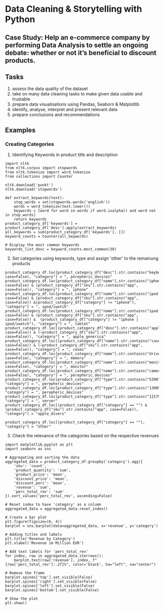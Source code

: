 # Data Cleaning & Storytelling with Python
## Case Study: Help an e-commerce company  by performing Data Analysis to settle an ongoing debate: whether or not it’s beneficial to discount products.
## Tasks
  1. assess the data quality of the dataset 
  2. take on many data cleaning tasks to make given data usable and trustable
  3. prepare data visualisations using Pandas, Seaborn & Matplotlib
  4. identify, analyse, interpret and present relevant data
  5. prepare conclusions and recommendations

## Examples
### Creating Categories

1. Identifying Keywords in product title and description

```   
import nltk
from nltk.corpus import stopwords
from nltk.tokenize import word_tokenize
from collections import Counter

nltk.download('punkt')
nltk.download('stopwords')

def extract_keywords(text):
    stop_words = set(stopwords.words('english'))
    words = word_tokenize(text.lower())
    keywords = [word for word in words if word.isalpha() and word not in stop_words]
    return keywords
product_category_df['keywords'] = product_category_df['desc'].apply(extract_keywords)
all_keywords = sum(product_category_df['keywords'], [])
keyword_counts = Counter(all_keywords)

# Display the most common keywords
keywords_list_desc = keyword_counts.most_common(30)

```
2. Set categories using keywords, type and assign 'other' to the remainung products 

```
product_category_df.loc[product_category_df["desc"].str.contains("keyboard|keypad", case=False), "category"] = ", perepheric_devices"
product_category_df.loc[product_category_df["name"].str.contains("iphone", case=False) & (product_category_df["sku"].str.contains("app", case=False)), "category"] = ", iphone"
product_category_df.loc[product_category_df["name"].str.contains("ipod|watch", case=False) & (product_category_df["sku"].str.contains("app", case=False)) &(product_category_df["category"] != "iphone"), "category"] = ", ipod/iwatch"
product_category_df.loc[product_category_df["name"].str.contains("ipad|tablet", case=False) & (product_category_df["sku"].str.contains("app", case=False)) &  (product_category_df["category"] != "iphone | ipod/iwatch"), "category"] = ", tablet"
product_category_df.loc[(product_category_df["desc"].str.contains("apple", case=False)) & (~product_category_df["sku"].str.contains("app", case=False)), "category"] = ", apple_generica"
product_category_df.loc[(product_category_df["name"].str.contains("case|cover", case=False)) & (~product_category_df["sku"].str.contains("app", case=False)), "category"] = ", cases"
product_category_df.loc[product_category_df["name"].str.contains("drive|disk|hdd|ssd|memory|thunderbolt", case=False), "category"] = ", memory"
product_category_df.loc[product_category_df["name"].str.contains("monitor|hdmi", case=False), "category"] = ", monitor"
product_category_df.loc[product_category_df["name"].str.contains("camera|gopro", case=False), "category"] = ", perepheric_devices"
product_category_df.loc[product_category_df["type"].str.contains("5398"), "category"] = ", perepheric_devices"
product_category_df.loc[product_category_df["type"].str.contains("13005399"), "category"] = ", perepheric_devices"
product_category_df.loc[product_category_df["type"].str.contains("12175397"), "category"] = ", server"
product_category_df.loc[(product_category_df["category"] == "") & (product_category_df["sku"].str.contains("app", case=False)), "category"] = "apple_divers"

product_category_df.loc[(product_category_df["category"] == ""), "category"] = "other"

```
3. Check the relevance of the categories based on the respective revenues

```
import matplotlib.pyplot as plt
import seaborn as sns

# Aggregating and sorting the data
aggregated_data = product_category_df.groupby('category').agg({
    'sku': 'count',
    'product_quantity': 'sum',
    'product_price': 'mean',
    'discount_price': 'mean',
    'discount_perc': 'mean',
    'revenue': 'sum',
    'perc_total_rev': 'sum'
}).sort_values('perc_total_rev', ascending=False)

# Reset index to have 'category' as a column
aggregated_data = aggregated_data.reset_index()

# Create a bar plot
plt.figure(figsize=(6, 4))
barplot = sns.barplot(data=aggregated_data, x='revenue', y='category')

# Adding titles and labels
plt.title('Revenue by Category')
plt.xlabel('Revenue im Million EUR')

# Add text labels for 'perc_total_rev'
for index, row in aggregated_data.iterrows():
    barplot.text(row['revenue'], index, f"{row['perc_total_rev']:.2f}%", color='black', ha="left", va="center")

# Remove the frame
barplot.spines['top'].set_visible(False)
barplot.spines['right'].set_visible(False)
barplot.spines['left'].set_visible(False)
barplot.spines['bottom'].set_visible(False)

# Show the plot
plt.show()

```


